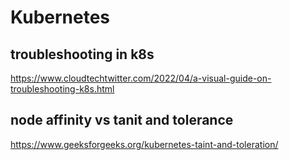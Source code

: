 # Kubernetes

## troubleshooting in k8s

https://www.cloudtechtwitter.com/2022/04/a-visual-guide-on-troubleshooting-k8s.html

## node affinity vs tanit and tolerance

https://www.geeksforgeeks.org/kubernetes-taint-and-toleration/

